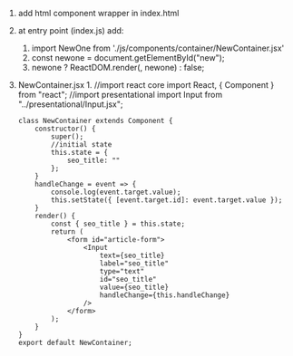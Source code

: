 1. add html component wrapper in index.html
   <div id="new"></div>
2. at entry point (index.js) add:
    1. import NewOne from './js/components/container/NewContainer.jsx'
    2. const newone = document.getElementById("new");
    3. newone ? ReactDOM.render(<NewOne />, newone) : false;
3. NewContainer.jsx
    1.
       //import react core
       import React, { Component } from "react";
       //import presentational
       import Input from "../presentational/Input.jsx";

       class NewContainer extends Component {
           constructor() {
               super();
               //initial state
               this.state = {
                   seo_title: ""
               };
           }
           handleChange = event => {
               console.log(event.target.value);
               this.setState({ [event.target.id]: event.target.value });
           }
           render() {
               const { seo_title } = this.state;
               return (
                   <form id="article-form">
                       <Input
                           text={seo_title}
                           label="seo_title"
                           type="text"
                           id="seo_title"
                           value={seo_title}
                           handleChange={this.handleChange}
                       />
                   </form>
               );
           }
       }
       export default NewContainer;
